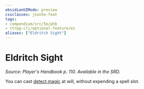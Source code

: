 ```yaml
---
obsidianUIMode: preview
cssclasses: json5e-feat
tags:
- compendium/src/5e/phb
- ttrpg-cli/optional-feature/ei
aliases: ["Eldritch Sight"]
---
```

# Eldritch Sight
*Source: Player's Handbook p. 110. Available in the SRD.*  

You can cast [detect magic](compendium/spells/detect-magic.md) at will, without expending a spell slot.